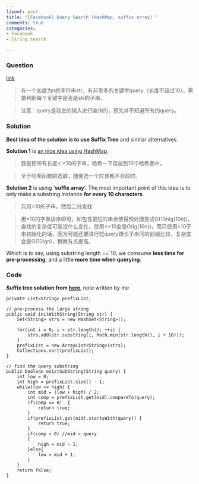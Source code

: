 ```yaml
---
layout: post
title: "[Facebook] Query Search (HashMap, suffix array) "
comments: true
categories:
- Facebook
- String search

---
```


### Question 

[link](http://www.itint5.com/oj/#15)

> 有一个长度为n的字符串str，有非常多的关键字query（长度不超过10），需要判断每个关键字是否是str的子串。

> 注意：query是动态的输入进行查询的，预先并不知道所有的query。

### Solution

__Best idea of the solution is to use Suffix Tree__ and similar alternatives. 

__Solution 1__ is [an nice idea using HashMap](http://www.itint5.com/discuss/27/%E5%BA%94%E8%AF%A5%E6%80%8E%E4%B9%88%E9%A2%84%E5%A4%84%E7%90%86). 

> 我是把所有长度< =10的子串，哈希一下存放到10个哈希表中。

> 至于哈希函数的选取，随便选一个应该都不会超时。

__Solution 2__ is using '__suffix array__'. The most important point of this idea is to only make a substring instance __for every 10 characters__. 

> 只用=10的子串。然后二分查找

> 用=10的字串排序即可，如包含更短的串会使得预处理变成O(10nlg(10n))。 查找的复杂度可能没什么变化，使用<=10会是O(lg(10n))，而只使用=10子串初始化的话，因为可能还要进行短query跟长子串间的前缀比较，复杂度会是O(10lgn)，稍微有点提高。

Which is to say, using substring length == 10, we comsume __less time for pre-processing__, and a little __more time when querying__. 

### Code

__Suffix tree solution from [here](http://www.itint5.com/discuss/203/%E8%B6%85%E7%AE%80%E5%8D%95%E7%9A%84prefix-array-java-code)__, note written by me

    private List<String> prefixList;
    
    // pre-process the large string
    public void initWithString(String str) {
        Set<String> strs = new HashSet<String>();

        for(int i = 0; i < str.length(); ++i) {
            strs.add(str.substring(i, Math.min(str.length(), i + 10)));
        }
        prefixList = new ArrayList<String>(strs);
        Collections.sort(prefixList);
    }
    
    // find the query substring
    public boolean existSubString(String query) {
        int low = 0;
        int high = prefixList.size() - 1;
        while(low <= high) {
            int mid = (low + high) / 2;
            int comp = prefixList.get(mid).compareTo(query);
            if(comp == 0)  {
                return true;
            }
            if(prefixList.get(mid).startsWith(query)) {
                return true;
            }
            if(comp > 0) //mid > query
            {
                high = mid - 1;
            }else{
                low = mid + 1;
            }
        }
        return false;
    }
